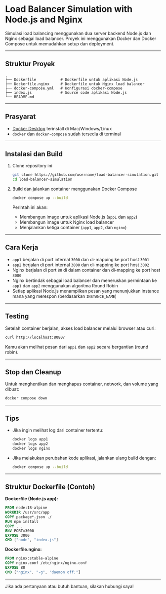 # Load Balancer Simulation with Node.js and Nginx

Simulasi load balancing menggunakan dua server backend Node.js dan Nginx sebagai load balancer. Proyek ini menggunakan Docker dan Docker Compose untuk memudahkan setup dan deployment.

---

## Struktur Proyek

```
.
├── Dockerfile           # Dockerfile untuk aplikasi Node.js
├── Dockerfile.nginx     # Dockerfile untuk Nginx load balancer
├── docker-compose.yml   # Konfigurasi docker-compose
├── index.js             # Source code aplikasi Node.js
└── README.md
```

---

## Prasyarat

- [Docker Desktop](https://www.docker.com/products/docker-desktop) terinstall di Mac/Windows/Linux
- `docker` dan `docker-compose` sudah tersedia di terminal

---

## Instalasi dan Build

1. Clone repository ini

   ```bash
   git clone https://github.com/username/load-balancer-simulation.git
   cd load-balancer-simulation
   ```

2. Build dan jalankan container menggunakan Docker Compose

   ```bash
   docker compose up --build
   ```

   Perintah ini akan:

   - Membangun image untuk aplikasi Node.js (`app1` dan `app2`)
   - Membangun image untuk Nginx load balancer
   - Menjalankan ketiga container (`app1`, `app2`, dan `nginx`)

---

## Cara Kerja

- `app1` berjalan di port internal `3000` dan di-mapping ke port host `3001`
- `app2` berjalan di port internal `3000` dan di-mapping ke port host `3002`
- Nginx berjalan di port `80` di dalam container dan di-mapping ke port host `8080`
- Nginx bertindak sebagai load balancer dan meneruskan permintaan ke `app1` dan `app2` menggunakan algoritma Round Robin
- Setiap aplikasi Node.js menampilkan pesan yang menunjukkan instance mana yang merespon (berdasarkan `INSTANCE_NAME`)

---

## Testing

Setelah container berjalan, akses load balancer melalui browser atau curl:

```bash
curl http://localhost:8080/
```

Kamu akan melihat pesan dari `app1` dan `app2` secara bergantian (round robin).

---

## Stop dan Cleanup

Untuk menghentikan dan menghapus container, network, dan volume yang dibuat:

```bash
docker compose down
```

---

## Tips

- Jika ingin melihat log dari container tertentu:

  ```bash
  docker logs app1
  docker logs app2
  docker logs nginx
  ```

- Jika melakukan perubahan kode aplikasi, jalankan ulang build dengan:

  ```bash
  docker compose up --build
  ```

---

## Struktur Dockerfile (Contoh)

**Dockerfile (Node.js app):**

```Dockerfile
FROM node:18-alpine
WORKDIR /usr/src/app
COPY package*.json ./
RUN npm install
COPY . .
ENV PORT=3000
EXPOSE 3000
CMD ["node", "index.js"]
```

**Dockerfile.nginx:**

```Dockerfile
FROM nginx:stable-alpine
COPY nginx.conf /etc/nginx/nginx.conf
EXPOSE 80
CMD ["nginx", "-g", "daemon off;"]
```

---

Jika ada pertanyaan atau butuh bantuan, silakan hubungi saya!
